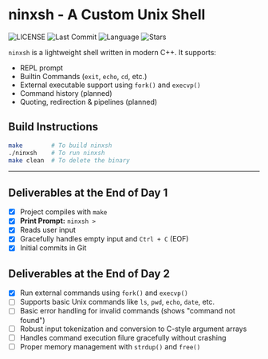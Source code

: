 # ninxsh - A Custom Unix Shell

![LICENSE](https://img.shields.io/badge/license-MIT-green.svg)
![Last Commit](https://img.shields.io/github/last-commit/AarambhaAnta/ninxsh)
![Language](https://img.shields.io/github/languages/top/AarambhaAnta/ninxsh)
![Stars](https://img.shields.io/github/stars/AarambhaAnta/ninxsh?style=social)

`ninxsh` is a lightweight shell written in modern C++. It supports:

- REPL prompt
- Builtin Commands (`exit`, `echo`, `cd`, etc.)
- External executable support using `fork()` and `execvp()`
- Command history (planned)
- Quoting, redirection & pipelines (planned)

## Build Instructions

```bash
make        # To build ninxsh
./ninxsh    # To run ninxsh
make clean  # To delete the binary
```

---

## Deliverables at the End of **Day 1**

- [x] Project compiles with `make`
- [x] **Print Prompt:** `ninxsh >`
- [x] Reads user input
- [x] Gracefully handles empty input and `Ctrl + C` (EOF)
- [x] Initial commits in Git

## Deliverables at the End of **Day 2**

- [x] Run external commands using `fork()` and `execvp()`
- [ ] Supports basic Unix commands like `ls`, `pwd`, `echo`, `date`, etc.
- [ ] Basic error handling for invalid commands (shows "command not found")
- [ ] Robust input tokenization and conversion to C-style argument arrays
- [ ] Handles command execution filure gracefully without crashing
- [ ] Proper memory management with `strdup()` and `free()`